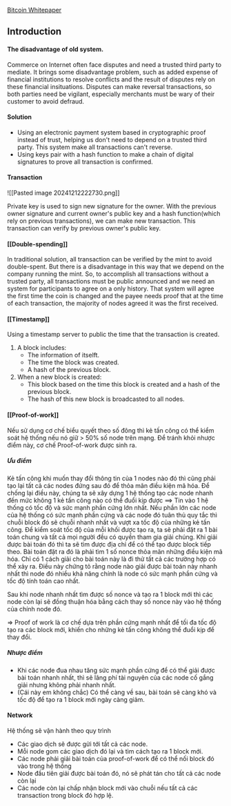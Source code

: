 [Bitcoin Whitepaper](bitcoin.pdf)

## Introduction

#### The disadvantage of old system.
Commerce on Internet often face disputes and need a trusted third party to mediate. It brings some disadvantage problem, such as added expense of financial institutions to resolve conflicts and the result of disputes rely on these financial insituations. Disputes can make reversal transactions, so both parties need be vigilant, especially merchants must be wary of their customer to avoid defraud.
#### Solution 
+ Using an electronic payment system based in cryptographic proof instead of trust, helping us don't need to depend on a trusted third party. This system make all transactions can't reverse.
+ Using keys pair with a hash function to make a chain of digital signatures to prove all transaction is confirmed.
#### Transaction

![[Pasted image 20241212222730.png]]

Private key is used to sign new signature for the owner. With the previous owner signature and current owner's public key and a hash function(which rely on previous transactions), we can make new transaction. This transaction can verify by previous owner's public key.

#### [[Double-spending]]

In traditional solution, all transaction can be verified by the mint to avoid double-spent. But there is a disadvantage in this way that we depend on the company running the mint.
So, to accomplish all transactions without a trusted party, all transactions must be public announced and we need an system for participants to agree on a only history. That system will agree the first time the coin is changed and the payee needs proof that at the time of each transaction, the majority of nodes agreed it was the first received.

#### [[Timestamp]]

Using a timestamp server to public the time that the transaction is created.
1. A block includes:
    +  The information of itselft.
    +  The time the block was created.
    +  A hash of the previous block.
2. When a new block is created:
    +  This block based on the time this block is created and a hash of the previous block.
    +  The hash of this new block is broadcasted to all nodes.

#### [[Proof-of-work]]

Nếu sử dụng cơ chế biểu quyết theo số đông thì kẻ tấn công có thể kiểm soát hệ thống nếu nó giữ > 50% số node trên mạng. Để tránh khỏi nhược điểm này, cơ chế Proof-of-work được sinh ra.

##### Ưu điểm
Kẻ tấn công khi muốn thay đổi thông tin của 1 nodes nào đó thì cũng phải tạo lại tất cả các nodes đứng sau đó để thỏa mãn điều kiện mã hóa.
Để chống lại điều này, chúng ta sẽ xây dựng 1 hệ thống tạo các node nhanh đến mức không 1 kẻ tấn công nào có thể đuổi kịp được ==> Tin vào 1 hệ thống có tốc độ và sức mạnh phần cứng lớn nhất. Nếu phần lớn các node của hệ thống có sức mạnh phần cứng và các node đó tuân thủ quy tắc thì chuỗi block đó sẽ chuỗi nhanh nhất và vượt xa tốc độ của những kẻ tấn công. Để kiểm soát tốc độ của mỗi khối được tạo ra, ta sẽ phải đặt ra 1 bài toán chung và tất cả mọi người đều có quyền tham gia giải chúng. Khi giải được bài toán đó thì ta sẽ tìm được địa chỉ để có thể tạo được block tiếp theo.
Bài toán đặt ra đó là phải tìm 1 số nonce thỏa mãn những điều kiện mã hóa. Chỉ có 1 cách giải cho bài toán này là đi thử tất cả các trường hợp có thể xảy ra. Điều này chứng tỏ rằng node nào giải được bài toán này nhanh nhất thì node đó nhiều khả năng chính là node có sức mạnh phần cứng và tốc độ tính toán cao nhất.

Sau khi node nhanh nhất tìm được số nonce và tạo ra 1 block mới thì các node còn lại sẽ đồng thuận hóa bằng cách thay số nonce này vào hệ thống của chính node đó.

=> Proof of work là cơ chế dựa trên phần cứng mạnh nhất để tối đa tốc độ tạo ra các block mới, khiến cho những kẻ tấn công không thể đuổi kịp để thay đổi.

##### Nhược điểm
+ Khi các node đua nhau tăng sức mạnh phần cứng để có thể giải được bài toán nhanh nhất, thì sẽ lãng phí tài nguyên của các node cố gắng giải nhưng không phải nhanh nhất.
+ (Cái này em không chắc) Có thể càng về sau, bài toán sẽ càng khó và tốc độ để tạo ra 1 block mới ngày càng giảm.

#### Network

Hệ thống sẽ vận hành theo quy trình
+ Các giao dịch sẽ được gửi tới tất cả các node.
+ Mỗi node gom các giao dịch đó lại và tìm cách tạo ra 1 block mới.
+ Các node phải giải bài toán của proof-of-work để có thể nối block đó vào trong hệ thống
+ Node đầu tiên giải được bài toán đó, nó sẽ phát tán cho tất cả các node còn lại
+ Các node còn lại chấp nhận block mới vào chuỗi nếu tất cả các transaction trong block đó hợp lệ.